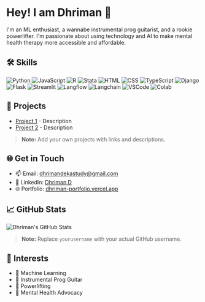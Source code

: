 # Hey! I am Dhriman 👋

I'm an ML enthusiast, a wannabe instrumental prog guitarist, and a rookie powerlifter. I'm passionate about using technology and AI to make mental health therapy more accessible and affordable.

## 🛠️ Skills

![Python](https://img.shields.io/badge/-Python-3776AB?style=flat&logo=python&logoColor=white)
![JavaScript](https://img.shields.io/badge/-JavaScript-F7DF1E?style=flat&logo=javascript&logoColor=black)
![R](https://img.shields.io/badge/-R-276DC3?style=flat&logo=r&logoColor=white)
![Stata](https://img.shields.io/badge/-Stata-1E90FF?style=flat&logo=stata&logoColor=white)
![HTML](https://img.shields.io/badge/-HTML-E34F26?style=flat&logo=html5&logoColor=white)
![CSS](https://img.shields.io/badge/-CSS-1572B6?style=flat&logo=css3&logoColor=white)
![TypeScript](https://img.shields.io/badge/-TypeScript-007ACC?style=flat&logo=typescript&logoColor=white)
![Django](https://img.shields.io/badge/-Django-092E20?style=flat&logo=django&logoColor=white)
![Flask](https://img.shields.io/badge/-Flask-000000?style=flat&logo=flask&logoColor=white)
![Streamlit](https://img.shields.io/badge/-Streamlit-FF4B4B?style=flat&logo=streamlit&logoColor=white)
![Langflow](https://img.shields.io/badge/-Langflow-FF6F00?style=flat)
![Langchain](https://img.shields.io/badge/-Langchain-FF6F00?style=flat)
![VSCode](https://img.shields.io/badge/-VSCode-007ACC?style=flat&logo=visual-studio-code&logoColor=white)
![Colab](https://img.shields.io/badge/-Colab-F9AB00?style=flat&logo=google-colab&logoColor=white)

## 📌 Projects

- [Project 1](link) - Description
- [Project 2](link) - Description

> **Note:** Add your own projects with links and descriptions.

## 🌐 Get in Touch

- 📫 Email: [dhrimandekastudy@gmail.com](mailto:dhrimandekastudy@gmail.com)
- 💼 LinkedIn: [Dhriman D](https://www.linkedin.com/in/dhriman-d-b57b76179/)
- 🌐 Portfolio: [dhriman-portfolio.vercel.app](https://dhriman-portfolio.vercel.app/)

## 📈 GitHub Stats

![Dhriman's GitHub Stats](https://github-readme-stats.vercel.app/api?username=yourusername&show_icons=true)

> **Note:** Replace `yourusername` with your actual GitHub username.

## 🎸 Interests

- 🤖 Machine Learning
- 🎵 Instrumental Prog Guitar
- 💪 Powerlifting
- 🧠 Mental Health Advocacy
